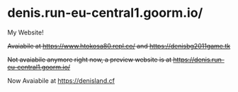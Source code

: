 # denis.run-eu-central1.goorm.io/

  My Website!
  
  
  ~~Avaiabile at https://www.htokosa80.repl.co/ and https://denisbg2011game.tk~~
  
  ~~Not avaiabile anymore right now, a preview website is at https://denis.run-eu-central1.goorm.io/~~
 
 Now Avaiabile at https://denisland.cf
